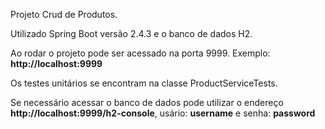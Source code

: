 Projeto Crud de Produtos.

Utilizado Spring Boot versão 2.4.3 e o banco de dados H2.

Ao rodar o projeto pode ser acessado na porta 9999.
Exemplo: **http://localhost:9999**

Os testes unitários se encontram na classe ProductServiceTests.

Se necessário acessar o banco de dados pode utilizar o endereço **http://localhost:9999/h2-console**,
usário: **username** e senha: **password**
